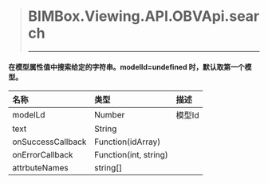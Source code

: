 > # BIMBox.Viewing.API.OBVApi.search
>
> ---

####               在模型属性值中搜索给定的字符串。modelId=undefined 时，默认取第一个模型。

| 名称 | 类型 | 描述 |
| :--- | :--- | :--- |
| modelLd | Number | 模型Id |
| text | String |  |
| onSuccessCallback | Function\(idArray\) |  |
| onErrorCallback | Function\(int, string\) |  |
| attrbuteNames | string\[\] |  |




